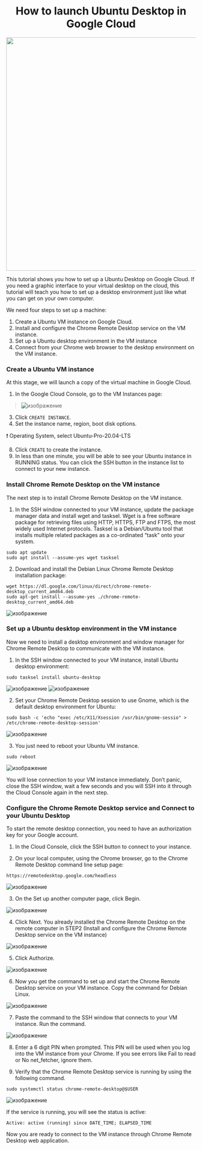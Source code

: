 <h1 style="text-align: center;">How to launch Ubuntu Desktop in Google Cloud</h1>

<p><img style="display: block; margin-left: auto; margin-right: auto;" src="https://www.ubuntufree.com/wp-content/uploads/2020/04/Black-Ubuntu-20-04-Default-Wallpaper-2048x1280.png" alt="" width="1000" height="620" /></p>

This tutorial shows you how to set up a Ubuntu Desktop on Google Cloud. If you need a graphic interface to your virtual desktop on the cloud, this tutorial will teach you how to set up a desktop environment just like what you can get on your own computer.

We need four steps to set up a machine:

1. Create a Ubuntu VM instance on Google Cloud.
2. Install and configure the Chrome Remote Desktop service on the VM instance.
3. Set up a Ubuntu desktop environment in the VM instance
4. Connect from your Chrome web browser to the desktop environment on the VM instance.

### Create a Ubuntu VM instance

At this stage, we will launch a copy of the virtual machine in Google Cloud.

1. In the Google Cloud Console, go to the VM Instances page:
> ![изображение](https://user-images.githubusercontent.com/101510056/214898217-19e8349e-53b7-4f65-bcbd-1c356fc41eeb.png)
3. Click `CREATE INSTANCE`.
4. Set the instance name, region, boot disk options.

❗ Operating System, select Ubuntu-Pro-20.04-LTS 

8. Click `CREATE` to create the instance.
9. In less than one minute, you will be able to see your Ubuntu instance in RUNNING status. You can click the SSH button in the instance list to connect to your new instance.

### Install Chrome Remote Desktop on the VM instance

The next step is to install Chrome Remote Desktop on the VM instance.

1. In the SSH window connected to your VM instance, update the package manager data and install wget and tasksel. Wget is a free software package for retrieving files using HTTP, HTTPS, FTP and FTPS, the most widely used Internet protocols. Tasksel is a Debian/Ubuntu tool that installs multiple related packages as a co-ordinated “task” onto your system.

```
sudo apt update
sudo apt install --assume-yes wget tasksel
```
2. Download and install the Debian Linux Chrome Remote Desktop installation package:
```
wget https://dl.google.com/linux/direct/chrome-remote-desktop_current_amd64.deb
sudo apt-get install --assume-yes ./chrome-remote-desktop_current_amd64.deb
```
![изображение](https://user-images.githubusercontent.com/101510056/215173420-dae28a51-b347-4840-9d7d-f3407ef86a51.png)

### Set up a Ubuntu desktop environment in the VM instance

Now we need to install a desktop environment and window manager for Chrome Remote Desktop to communicate with the VM instance.

1. In the SSH window connected to your VM instance, install Ubuntu desktop environment:

```
sudo tasksel install ubuntu-desktop
```
![изображение](https://user-images.githubusercontent.com/101510056/215173990-fd5ed2d0-3b01-44a9-b176-d68515af1ac7.png)
![изображение](https://user-images.githubusercontent.com/101510056/215174202-69d899ae-586c-47ec-a80f-79ef59a87697.png)

2. Set your Chrome Remote Desktop session to use Gnome, which is the default desktop environment for Ubuntu:
```
sudo bash -c 'echo "exec /etc/X11/Xsession /usr/bin/gnome-sessio" > /etc/chrome-remote-desktop-session'
```
![изображение](https://user-images.githubusercontent.com/101510056/215176346-325b4e17-91cf-4d80-9383-76b3f7d7c467.png)

3. You just need to reboot your Ubuntu VM instance.

```
sudo reboot
```
![изображение](https://user-images.githubusercontent.com/101510056/215176615-37586e8e-aee6-4faf-987a-40f9a44e80f0.png)

You will lose connection to your VM instance immediately. Don’t panic, close the SSH window, wait a few seconds and you will SSH into it through the Cloud Console again in the next step.

### Configure the Chrome Remote Desktop service and Connect to your Ubuntu Desktop

To start the remote desktop connection, you need to have an authorization key for your Google account.

1. In the Cloud Console, click the SSH button to connect to your instance.

2. On your local computer, using the Chrome browser, go to the Chrome Remote Desktop command line setup page:
```
https://remotedesktop.google.com/headless
```
![изображение](https://user-images.githubusercontent.com/101510056/215178060-e56d027b-5e02-4546-b4f4-f7a535f12cba.png)

3. On the Set up another computer page, click Begin.

![изображение](https://user-images.githubusercontent.com/101510056/215180041-0f90fb26-34ae-492e-9498-dc29c1106a19.png)

4. Click Next. You already installed the Chrome Remote Desktop on the remote computer in STEP2 (Install and configure the Chrome Remote Desktop service on the VM instance)

![изображение](https://user-images.githubusercontent.com/101510056/215179997-e1b6c3d5-e328-43ae-80b3-8f37c387e6aa.png)

5. Click Authorize.

![изображение](https://user-images.githubusercontent.com/101510056/215179946-f15b4e5e-1ea1-4655-bcbb-1d99132c7c33.png)

6. Now you get the command to set up and start the Chrome Remote Desktop service on your VM instance. Copy the command for Debian Linux.

![изображение](https://user-images.githubusercontent.com/101510056/215179822-12b28ebe-e4dc-46ee-9a49-5d7aeb96b6b0.png)

7. Paste the command to the SSH window that connects to your VM instance. Run the command.

![изображение](https://user-images.githubusercontent.com/101510056/215179524-86dcc7a9-6c24-4a1d-8b4c-e7027ef5c694.png)

8. Enter a 6 digit PIN when prompted. This PIN will be used when you log into the VM instance from your Chrome. If you see errors like Fail to read or No net_fetcher, ignore them.

9. Verify that the Chrome Remote Desktop service is running by using the following command.
```
sudo systemctl status chrome-remote-desktop@$USER
```
![изображение](https://user-images.githubusercontent.com/101510056/215179632-4921e869-3ba3-4b58-9b72-ccb09a323fce.png)

If the service is running, you will see the status is active:
```
Active: active (running) since DATE_TIME; ELAPSED_TIME
```
Now you are ready to connect to the VM instance through Chrome Remote Desktop web application.
